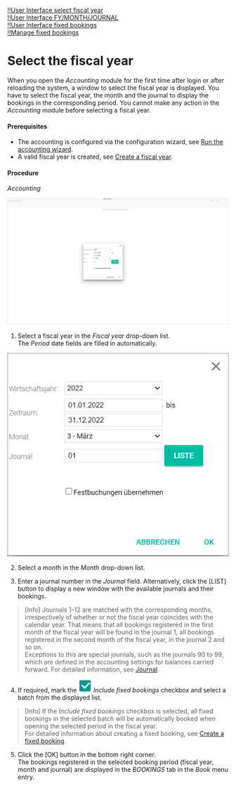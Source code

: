[!!User Interface select fiscal year](../UserInterface/00a_FiscalYear.md)  
[!!User Interface FY/MONTH/JOURNAL](../UserInterface/00_Book.md#fymonthjournal)  
[!!User Interface fixed bookings](../UserInterface/02f_FixedBookings.md)  
[!!Manage fixed bookings](../Integration/06_ManageFixedBookings.md)  



# Select the fiscal year

When you open the *Accounting* module for the first time after login or after reloading the system, a window to select the fiscal year is displayed. You have to select the fiscal year, the month and the journal to display the bookings in the corresponding period. You cannot make any action in the *Accounting* module before selecting a fiscal year.

#### Prerequisites

- The accounting is configured via the configuration wizard, see [Run the accounting wizard](../Integration/01_RunAccountingWizard.md).
- A valid fiscal year is created, see [Create a fiscal year](../Integration/04_ManageFiscalYear.md#create-a-fiscal-year).

#### Procedure

*Accounting*

![Select fiscal year](../../Assets/Screenshots/RetailSuiteAccounting/SelectFiscalYear01.png "[Select fiscal year]")

1. Select a fiscal year in the *Fiscal year* drop-down list.   
  The *Period* date fields are filled in automatically.

  ![Fiscal year fields](../../Assets/Screenshots/RetailSuiteAccounting/SelectFiscalYear02.png "[Fiscal year fields]")

2. Select a month in the *Month* drop-down list.

3. Enter a journal number in the *Journal* field. Alternatively, click the [LIST] button to display a new window with the available journals and their bookings.

  > [Info] Journals 1-12 are matched with the corresponding months, irrespectively of whether or not the fiscal year coincides with the calendar year. That means that all bookings registered in the first month of the fiscal year will be found in the journal 1, all bookings registered in the second month of the fiscal year, in the journal 2 and so on.   
  Exceptions to this are special journals, such as the journals 90 to 99, which are defined in the accounting settings for balances carried forward. For detailed information, see [Journal](XX_Journal.md).

4. If required, mark the ![checkbox](../../Assets/Icons/Checkbox.png "[checkbox]") *Include fixed bookings* checkbox and select a batch from the displayed list.

  > [Info] If the *Include fixed bookings* checkbox is selected, all fixed bookings in the selected batch will be automatically booked when opening the selected period in the fiscal year.   
  For detailed information about creating a fixed booking, see [Create a fixed booking](../Integration/06_ManageFixedBookings.md#create-a-fixed-booking).

5. Click the [OK] button in the bottom right corner.   
  The bookings registered in the selected booking period (fiscal year, month and journal) are displayed in the *BOOKINGS* tab in the *Book* menu entry.  
